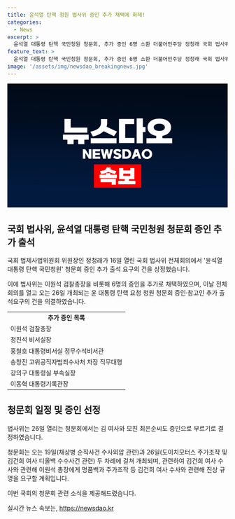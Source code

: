 ```yaml
---
title: 윤석열 탄핵 청원 법사위 증인 추가 채택에 화제!
categories:
  - News
excerpt: >
  윤석열 대통령 탄핵 국민청원 청문회, 추가 증인 6명 소환 더불어민주당 정청래 국회 법사위 위원장은 국회 법사위 전체회의에서 윤석열 대통령 탄핵 국민청원 청문회 증인 추가 출석 요구를 상정했다. 이에 이원석 검찰총장 등 6명이 추가로 채택되었으며, 청문회는 26일에 열릴 예정이다. 김건희 여사 수사와 관련해 이원석 총장에게 진상 규명이 요구될 예정이며, 19일과 26일 두 차례에 걸쳐 개최될 예정이다.
feature_text: >
  윤석열 대통령 탄핵 국민청원 청문회, 추가 증인 6명 소환 더불어민주당 정청래 국회 법사위 위원장은 국회 법사위 전체회의에서 윤석열 대통령 탄핵 국민청원 청문회 증인 추가 출석 요구를 상정했다. 이에 이원석 검찰총장 등 6명이 추가로 채택되었으며, 청문회는 26일에 열릴 예정이다. 김건희 여사 수사와 관련해 이원석 총장에게 진상 규명이 요구될 예정이며, 19일과 26일 두 차례에 걸쳐 개최될 예정이다.
image: '/assets/img/newsdao_breakingnews.jpg'
---
```


<p><img src="/assets/img/newsdao_breakingnews.jpg" alt="koreaapp 속보" /></p>

<h2 data-ke-size="size26">국회 법사위, 윤석열 대통령 탄핵 국민청원 청문회 증인 추가 출석</h2>

<p>국회 법제사법위원회 위원장인 정청래가 16일 열린 국회 법사위 전체회의에서 '윤석열 대통령 탄핵 국민청원' 청문회 증인 추가 출석 요구의 건을 상정했습니다.</p>

<p data-ke-size="size16">이에 법사위는 이원석 검찰총장을 비롯해 6명의 증인을 추가로 채택하였으며, 이날 전체회의를 열고 오는 26일 개최되는 윤 대통령 탄핵 요청 청원 청문회 증인·참고인 추가 출석요구의 건을 의결하였습니다.</p>

<table>
  <tr>
    <td style="text-align: center; height: 17px;"><b>추가 증인 목록</b></td>
  </tr>
  <tr>
    <td>이원석 검찰총장</td>
  </tr>
  <tr>
    <td>정진석 비서실장</td>
  </tr>
  <tr>
    <td>홍철호 대통령비서실 정무수석비서관</td>
  </tr>
  <tr>
    <td>송창진 고위공직자범죄수사처 차장 직무대행</td>
  </tr>
  <tr>
    <td>강의구 대통령실 부속실장</td>
  </tr>
  <tr>
    <td>이동혁 대통령기록관장</td>
  </tr>
</table>

<h2 data-ke-size="size26">청문회 일정 및 증인 선정</h2>

<p>법사위는 26일 열리는 청문회에서는 김 여사와 모친 최은순씨도 증인으로 부르기로 결정하였습니다.</p>

<p data-ke-size="size16">청문회는 오는 19일(채상병 순직사건 수사외압 관련)과 26일(도이치모터스 주가조작 및 김건희 여사 디올백 수수사건 관련) 두 차례에 걸쳐 개최되며, 관련하여 김건희 여사 수사와 관련해 이원석 총장에게 명품백과 주가조작 등 김건희 여사 수사와 관련해 진상 규명을 요구할 계획입니다.</p>

<p>이번 국회의 청문회 관련 소식을 제공해드렸습니다.</p>
실시간 뉴스 속보는, <a href="https://newsdao.kr" rel="dofollow">https://newsdao.kr</a>


